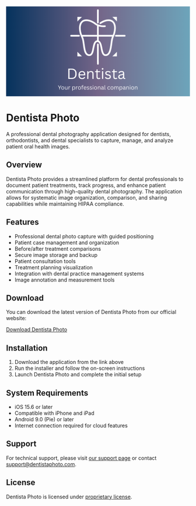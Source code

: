 ![Dentista Photo Header](images/header.png)

# Dentista Photo

A professional dental photography application designed for dentists, orthodontists, and dental specialists to capture, manage, and analyze patient oral health images.

## Overview

Dentista Photo provides a streamlined platform for dental professionals to document patient treatments, track progress, and enhance patient communication through high-quality dental photography. The application allows for systematic image organization, comparison, and sharing capabilities while maintaining HIPAA compliance.

## Features

- Professional dental photo capture with guided positioning
- Patient case management and organization
- Before/after treatment comparisons
- Secure image storage and backup
- Patient consultation tools
- Treatment planning visualization
- Integration with dental practice management systems
- Image annotation and measurement tools

## Download

You can download the latest version of Dentista Photo from our official website:

[Download Dentista Photo](https://dentista-apps.com/index.html#download)

## Installation

1. Download the application from the link above
2. Run the installer and follow the on-screen instructions
3. Launch Dentista Photo and complete the initial setup

## System Requirements

- iOS 15.6 or later
- Compatible with iPhone and iPad
- Android 9.0 (Pie) or later
- Internet connection required for cloud features

## Support

For technical support, please visit [our support page](https://dentista-apps.com/) or contact support@dentistaphoto.com.

## License

Dentista Photo is licensed under [proprietary license](https://dentista-apps.com/).